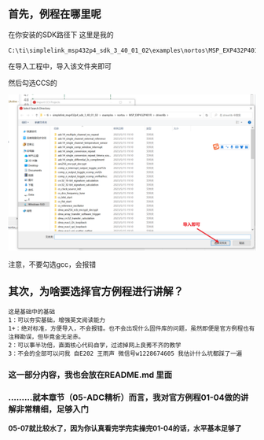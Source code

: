 
## 首先，例程在哪里呢
在你安装的SDK路径下
这里是我的

    C:\ti\simplelink_msp432p4_sdk_3_40_01_02\examples\nortos\MSP_EXP432P401R\driverlib
在导入工程中，导入该文件夹即可


然后勾选CCS的

![](./1.png)


注意，不要勾选gcc，会报错

## 其次，为啥要选择官方例程进行讲解？

    这是基础中的基础
    1：可以夯实基础，增强英文阅读能力
    1+：绝对标准，方便导入，不会报错。也不会出现什么固件库的问题，虽然即便是官方例程也有注释勘误，但毕竟金无足赤。
    2：可以事半功倍，直面核心代码自学，过滤掉网上良莠不齐的教学
    3：不会的全部可以问我 自E202 王雨声 微信号w1228674605 我估计什么坑都踩了一遍 


### 这一部分内容，我也会放在README.md 里面



###       .........就本章节（05-ADC精析）而言，我对官方例程01-04做的讲解非常精细，足够入门
**05-07就比较水了，因为你认真看完学完实操完01-04的话，水平基本足够了**